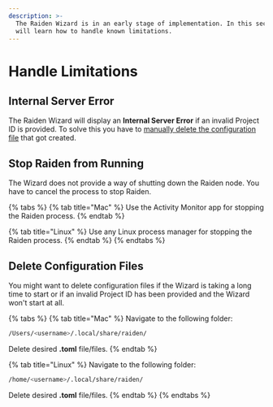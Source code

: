 ```yaml
---
description: >-
  The Raiden Wizard is in an early stage of implementation. In this section, you
  will learn how to handle known limitations.
---
```


# Handle Limitations

## Internal Server Error

The Raiden Wizard will display an **Internal Server Error** if an invalid Project ID is provided. To solve this you have to [manually delete the configuration file](known-issues.md#delete-configuration-files-1) that got created.

## Stop Raiden from Running

The Wizard does not provide a way of shutting down the Raiden node. You have to cancel the process to stop Raiden.

{% tabs %}
{% tab title="Mac" %}
Use the Activity Monitor app for stopping the Raiden process.
{% endtab %}

{% tab title="Linux" %}
Use any Linux process manager for stopping the Raiden process.
{% endtab %}
{% endtabs %}

## Delete Configuration Files

You might want to delete configuration files if the Wizard is taking a long time to start or if an invalid Project ID has been provided and the Wizard won't start at all.

{% tabs %}
{% tab title="Mac" %}
Navigate to the following folder:

```bash
/Users/<username>/.local/share/raiden/
```

Delete desired **.toml** file/files.
{% endtab %}

{% tab title="Linux" %}
Navigate to the following folder:

```bash
/home/<username>/.local/share/raiden/
```

Delete desired **.toml** file/files.
{% endtab %}
{% endtabs %}

